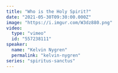 ```yaml
---
title: "Who is the Holy Spirit?"
date: "2021-05-30T09:30:00.000Z"
image: "https://i.imgur.com/W3dz880.png"
video:
  type: "vimeo"
  id: "557238111"
speaker:
  name: "Kelvin Nygren"
  permalink: "kelvin-nygren"
series: "spiritus-sanctus"
---
```

